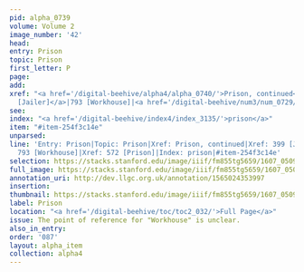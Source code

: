 ```yaml
---
pid: alpha_0739
volume: Volume 2
image_number: '42'
head:
entry: Prison
topic: Prison
first_letter: P
page:
add:
xref: "<a href='/digital-beehive/alpha4/alpha_0740/'>Prison, continued</a>|<a href='/digital-beehive/num2/num_0489/'>399
  [Jailer]</a>|793 [Workhouse]|<a href='/digital-beehive/num3/num_0729/'>572 [Prison]</a>"
see:
index: "<a href='/digital-beehive/index4/index_3135/'>prison</a>"
item: "#item-254f3c14e"
unparsed:
line: 'Entry: Prison|Topic: Prison|Xref: Prison, continued|Xref: 399 [Jailer]|Xref:
  793 [Workhouse]|Xref: 572 [Prison]|Index: prison|#item-254f3c14e'
selection: https://stacks.stanford.edu/image/iiif/fm855tg5659/1607_0509/836,4593,2931,472/full/0/default.jpg
full_image: https://stacks.stanford.edu/image/iiif/fm855tg5659/1607_0509/full/full/0/default.jpg
annotation_uri: http://dev.llgc.org.uk/annotation/1565024353997
insertion:
thumbnail: https://stacks.stanford.edu/image/iiif/fm855tg5659/1607_0509/836,4593,600,180/250,/0/default.jpg
label: Prison
location: "<a href='/digital-beehive/toc/toc2_032/'>Full Page</a>"
issue: The point of reference for "Workhouse" is unclear.
also_in_entry:
order: '087'
layout: alpha_item
collection: alpha4
---
```

